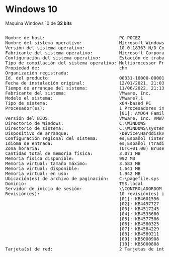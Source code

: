 # Windows 10

Maquina Windows 10 de **32 bits**

<pre>

Nombre de host:                            PC-POCEZ
Nombre del sistema operativo:              Microsoft Windows 10 Pro
Versión del sistema operativo:             10.0.18363 N/D Compilación 18363
Fabricante del sistema operativo:          Microsoft Corporation
Configuración del sistema operativo:       Estación de trabajo miembro
Tipo de compilación del sistema operativo: Multiprocessor Free
Propiedad de:                              chm
Organización registrada:
Id. del producto:                          00331-10000-00001-AA010
Fecha de instalación original:             12/01/2021, 21:03:54
Tiempo de arranque del sistema:            11/06/2022, 21:13:48
Fabricante del sistema:                    VMware, Inc.
Modelo el sistema:                         VMware7,1
Tipo de sistema:                           x64-based PC
Procesador(es):                            1 Procesadores instalados.
                                           [01]: AMD64 Family 23 Model 8 Stepping 2 AuthenticAMD ~3493 Mhz
Versión del BIOS:                          VMware, Inc. VMW71.00V.18452719.B64.2108091906, 09/08/2021
Directorio de Windows:                     C:\WINDOWS
Directorio de sistema:                     C:\WINDOWS\system32
Dispositivo de arranque:                   \Device\HarddiskVolume2
Configuración regional del sistema:        es;Español (internacional)
Idioma de entrada:                         es;Español (tradicional)
Zona horaria:                              (UTC+01:00) Bruselas, Copenhague, Madrid, París
Cantidad total de memoria física:          3.071 MB
Memoria física disponible:                 992 MB
Memoria virtual: tamaño máximo:            3.583 MB
Memoria virtual: disponible:               1.641 MB
Memoria virtual: en uso:                   1.942 MB
Ubicación(es) de archivo de paginación:    C:\pagefile.sys
Dominio:                                   TSS.local
Servidor de inicio de sesión:              \\CONTROLADORDOM
Revisión(es):                              10 revisión(es) instaladas.
                                           [01]: KB4601556
                                           [02]: KB4497727
                                           [03]: KB4517245
                                           [04]: KB4535680
                                           [05]: KB4577586
                                           [06]: KB4580325
                                           [07]: KB4584229
                                           [08]: KB4589211
                                           [09]: KB5000908
                                           [10]: KB5000808
Tarjeta(s) de red:                         2 Tarjetas de interfaz de red instaladas.
</pre>

